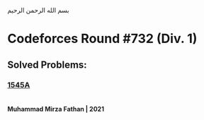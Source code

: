 بسم الله الرحمن الرحيم
<br />
# Codeforces Round #732 (Div. 1)
## Solved Problems:
### [1545A](https://codeforces.com/problemset/problem/1545/A) <br/><br/>
**Muhammad Mirza Fathan | 2021**
